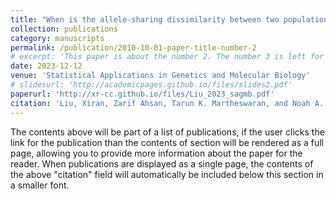 ```yaml
---
title: "When is the allele-sharing dissimilarity between two populations exceeded by the allele-sharing dissimilarity of a population with itself?"
collection: publications
category: manuscripts
permalink: /publication/2010-10-01-paper-title-number-2
# excerpt: 'This paper is about the number 2. The number 3 is left for future work.'
date: 2023-12-12
venue: 'Statistical Applications in Genetics and Molecular Biology'
# slidesurl: 'http://academicpages.github.io/files/slides2.pdf'
paperurl: 'http://xr-cc.github.io/files/Liu_2023_sagmb.pdf'
citation: 'Liu, Xiran, Zarif Ahsan, Tarun K. Martheswaran, and Noah A. Rosenberg. (2023). &quot;When is the allele-sharing dissimilarity between two populations exceeded by the allele-sharing dissimilarity of a population with itself?.&quot; <i>Statistical Applications in Genetics and Molecular Biology</i>. 22(1). https://doi.org/10.1515/sagmb-2023-0004'
---
```


The contents above will be part of a list of publications, if the user clicks the link for the publication than the contents of section will be rendered as a full page, allowing you to provide more information about the paper for the reader. When publications are displayed as a single page, the contents of the above "citation" field will automatically be included below this section in a smaller font.
